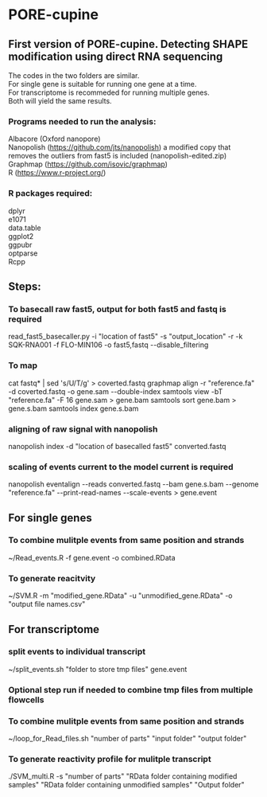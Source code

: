 # PORE-cupine
## First version of PORE-cupine. Detecting SHAPE modification using direct RNA sequencing

The codes in the two folders are similar.  
For single gene is suitable for running one gene at a time.  
For transcriptome is recommeded for running multiple genes.  
Both will yield the same results.  

### Programs needed to run the analysis:
Albacore (Oxford nanopore)  
Nanopolish (https://github.com/jts/nanopolish) a modified copy that removes the outliers from fast5 is included (nanopolish-edited.zip) 
Graphmap (https://github.com/isovic/graphmap)  
R (https://www.r-project.org/)  

### R packages required:
dplyr  
e1071  
data.table  
ggplot2  
ggpubr  
optparse  
Rcpp  


## Steps:

### To basecall raw fast5, output for both fast5 and fastq is required 
read_fast5_basecaller.py -i "location of fast5" -s "output_location" -r -k SQK-RNA001 -f FLO-MIN106 -o fast5,fastq --disable_filtering

### To map
cat fastq* | sed 's/U/T/g' > coverted.fastq
graphmap align -r "reference.fa" -d coverted.fastq -o gene.sam  --double-index
samtools view -bT "reference.fa" -F 16 gene.sam > gene.bam
samtools sort gene.bam > gene.s.bam
samtools index gene.s.bam

### aligning of raw signal with nanopolish
nanopolish index -d "location of basecalled fast5" converted.fastq
### scaling of events current to the model current is required
nanopolish eventalign  --reads converted.fastq --bam gene.s.bam --genome "reference.fa" --print-read-names --scale-events > gene.event

## For single genes
### To combine mulitple events from same position and strands
~/Read_events.R -f gene.event -o combined.RData

### To generate reacitvity
~/SVM.R -m "modified_gene.RData" -u "unmodified_gene.RData" -o "output file names.csv"

## For transcriptome

### split events to individual transcript
~/split_events.sh "folder to store tmp files" gene.event

### Optional step run if needed to combine tmp files from multiple flowcells

### To combine mulitple events from same position and strands
~/loop_for_Read_files.sh "number of parts" "input folder" "output folder"

### To generate reactivity profile for mulitple transcript
./SVM_multi.R -s "number of parts" "RData folder containing modified samples" "RData folder containing unmodified samples" "Output folder"

